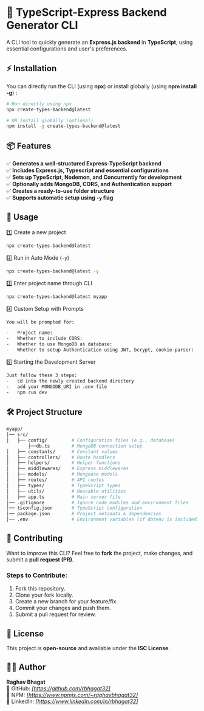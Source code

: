 # 🚀 TypeScript-Express Backend Generator CLI

A CLI tool to quickly generate an **Express.js backend** in **TypeScript**, using essential configurations and user's preferences.

## ⚡ Installation

You can directly run the CLI (using **npx**) or install globally (using **npm install -g**) :

```sh
# Run directly using npx
npx create-types-backend@latest

# OR Install globally (optional)
npm install -g create-types-backend@latest
```

## 📦 Features

✅ **Generates a well-structured Express-TypeScript backend**  
✅ **Includes Express.js, Typescript and essential configurations**  
✅ **Sets up TypeScript, Nodemon, and Concurrently for development**  
✅ **Optionally adds MongoDB, CORS, and Authentication support**  
✅ **Creates a ready-to-use folder structure**  
✅ **Supports automatic setup using `-y` flag**

## 🚀 Usage

1️⃣ Create a new project

```sh
npx create-types-backend@latest
```

2️⃣ Run in Auto Mode (`-y`)

```sh
npx create-types-backend@latest -y
```

3️⃣ Enter project name through CLI

```sh
npx create-types-backend@latest myapp
```

4️⃣ Custom Setup with Prompts

```sh
You will be prompted for:

-   Project name:
-   Whether to include CORS:
-   Whether to use MongoDB as database:
-   Whether to setup Authentication using JWT, bcrypt, cookie-parser:
```

5️⃣ Starting the Development Server

```sh
Just follow these 3 steps:
-   cd into the newly created backend directory
-   add your MONGODB_URI in .env file
-   npm run dev
```

## 🛠️ Project Structure

```sh
myapp/
│── src/
│   ├── config/         # Configuration files (e.g., database)
       	├──db.ts		# MongoDB connection setup
│   ├── constants/      # Constant values
│   ├── controllers/    # Route handlers
│   ├── helpers/        # Helper functions
│   ├── middlewares/    # Express middlewares
│   ├── models/         # Mongoose models
│   ├── routes/         # API routes
│   ├── types/          # TypeScript types
│   ├── utils/          # Reusable utilities
│   ├── app.ts          # Main server file
│── .gitignore          # Ignore node_modules and environment files
│── tsconfig.json       # TypeScript configuration
│── package.json        # Project metadata & dependencies
│── .env                # Environment variables (if dotenv is included)

```

## 🤝 Contributing

Want to improve this CLI? Feel free to **fork** the project, make changes, and submit a **pull request (PR)**.

### Steps to Contribute:

1.  Fork this repository.
2.  Clone your fork locally.
3.  Create a new branch for your feature/fix.
4.  Commit your changes and push them.
5.  Submit a pull request for review.

## 📜 License

This project is **open-source** and available under the **ISC License**.

## 👨‍💻 Author

**Raghav Bhagat**  
🔗 GitHub: _[https://github.com/rbhagat32]_  
🔗 NPM: _[https://www.npmjs.com/~raghavbhagat32]_  
🔗 LinkedIn: _[https://www.linkedin.com/in/rbhagat32]_
